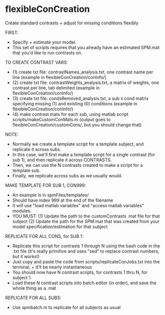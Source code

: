 # flexibleConCreation
Create standard contrasts + adjust for missing conditions flexibly

FIRST:
- Specify + estimate your model. 
- This set of scripts requires that you already have an estimated SPM.mat that you'd like to run contrasts on.

TO CREATE CONTRAST VARS:
- (1) create txt file: contrastNames_analysis.txt, one contrast name per line (example in flexibleConCreation/conInfo/)
- (2) create txt file: contrastWeights_analysis.txt, a matrix of weights, one contrast per line, tab delimited (example in flexibleConCreation/conInfo/)
- (3) create txt file: condsRemoved_analysis.txt, a sub x cond matrix specifying missing (1) and existing (0) conditions (example in flexibleConCreation/conInfo/)
- (4) make contrast mats for each sub, using matlab script scripts/makeCustomConMats.m (output goes to flexibleConCreation/customCons/, but you should change that)

NOTE:
- Normally we create a template script for a template subject, and replicate it across subs.
- In this case, we'll first make a template script for a single contrast (for sub 1), and then replicate it across CONTRASTS.
- Then, we can use the N contrasts created to make a script for a template sub.
- Finally, we replicate across subs as we usually would.

MAKE TEMPLATE FOR SUB 1, CON999:
- An example is in spmFiles/templates/
- Should have index 999 at the end of the filename
- It will use "load matlab variables" and "access matlab variables" modules.
- YOU MUST:
(1) Update the path to the customContrasts .mat file for that subject
(2) Update the path for the SPM.mat that was created from your model specification/estimation for that subject

REPLICATE FOR ALL CONS, for SUB 1:
- Replicate this script for contrasts 1 through N using the bash code in the .txt file (it's really primitive and uses "sed" to replace contrast numbers, but it works!)
- Just copy and paste the code from scripts/replicateConJobs.txt into the terminal, + it'll be nearly instantaneous
- You should now have N contrast scripts, for contrasts 1 thru N, for subject 1.
- Load these N contrast scripts into batch editor (in order), and save the whole thing as a .mat

REPLICATE FOR ALL SUBS:
- Use spmbatch.m to replicate for all subjects as usual